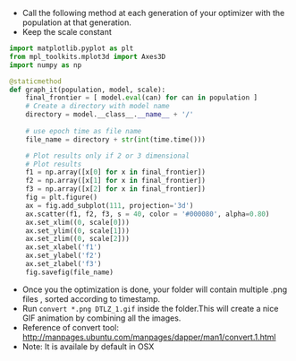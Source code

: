 - Call the following method at each generation of your optimizer with the population at that generation.
- Keep the scale constant


```python
import matplotlib.pyplot as plt
from mpl_toolkits.mplot3d import Axes3D
import numpy as np

@staticmethod
def graph_it(population, model, scale):
    final_frontier = [ model.eval(can) for can in population ]
    # Create a directory with model name
    directory = model.__class__.__name__ + '/'
    
    # use epoch time as file name
    file_name = directory + str(int(time.time()))

    # Plot results only if 2 or 3 dimensional
    # Plot results
    f1 = np.array([x[0] for x in final_frontier])
    f2 = np.array([x[1] for x in final_frontier])
    f3 = np.array([x[2] for x in final_frontier])
    fig = plt.figure()
    ax = fig.add_subplot(111, projection='3d')
    ax.scatter(f1, f2, f3, s = 40, color = '#000080', alpha=0.80)
    ax.set_xlim((0, scale[0]))
    ax.set_ylim((0, scale[1]))
    ax.set_zlim((0, scale[2]))
    ax.set_xlabel('f1')
    ax.set_ylabel('f2')
    ax.set_zlabel('f3')
    fig.savefig(file_name)
```

- Once you the optimization is done, your folder will contain multiple .png files , sorted according to timestamp.
- Run `convert *.png DTLZ_1.gif` inside the folder.This will create a nice GIF animation by combining all the images.
- Reference of convert tool: http://manpages.ubuntu.com/manpages/dapper/man1/convert.1.html
- Note: It is availale by default in OSX